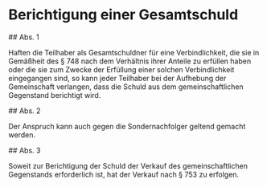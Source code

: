 # Berichtigung einer Gesamtschuld



\#\# Abs. 1

 Haften die Teilhaber als Gesamtschuldner für eine Verbindlichkeit, die sie in Gemäßheit des § 748 nach dem Verhältnis ihrer Anteile zu erfüllen haben oder die sie zum Zwecke der Erfüllung einer solchen Verbindlichkeit eingegangen sind, so kann jeder Teilhaber bei der Aufhebung der Gemeinschaft verlangen, dass die Schuld aus dem gemeinschaftlichen Gegenstand berichtigt wird.

\#\# Abs. 2

 Der Anspruch kann auch gegen die Sondernachfolger geltend gemacht werden.

\#\# Abs. 3

 Soweit zur Berichtigung der Schuld der Verkauf des gemeinschaftlichen Gegenstands erforderlich ist, hat der Verkauf nach § 753 zu erfolgen. 

